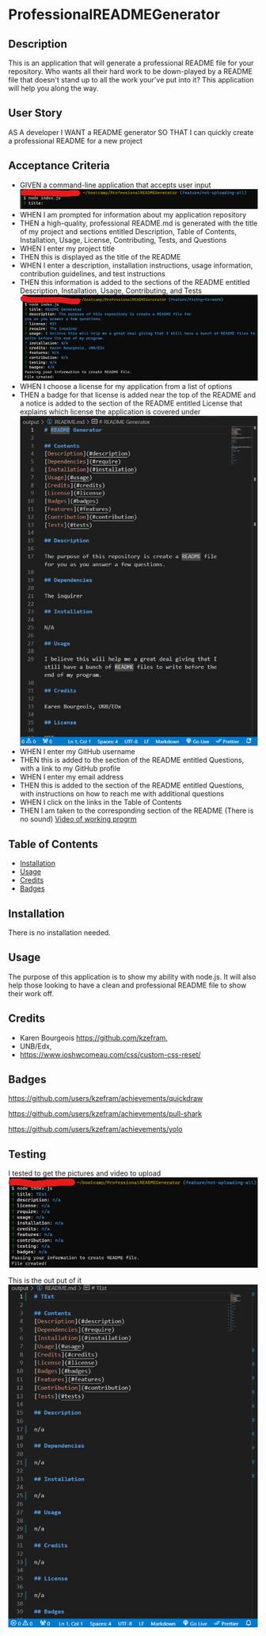 # ProfessionalREADMEGenerator

## Description

This is an application that will generate a professional README file for your repository. Who wants all their hard work to be down-played by a README file that doesn't stand up to all the work your've put into it? This application will help you along the way.

## User Story

AS A developer
I WANT a README generator
SO THAT I can quickly create a professional README for a new project

## Acceptance Criteria

- GIVEN a command-line application that accepts user input
![Picture of the starting point at the command line](commandlinestart.png)
- WHEN I am prompted for information about my application repository
- THEN a high-quality, professional README.md is generated with the title of my project and sections entitled Description, Table of Contents, Installation, Usage, License, Contributing, Tests, and Questions
- WHEN I enter my project title
- THEN this is displayed as the title of the README
- WHEN I enter a description, installation instructions, usage information, contribution guidelines, and test instructions
- THEN this information is added to the sections of the README entitled Description, Installation, Usage, Contributing, and Tests
![Picture of command line output](CammandLineQuestions.png)
- WHEN I choose a license for my application from a list of options
- THEN a badge for that license is added near the top of the README and a notice is added to the section of the README entitled License that explains which license the application is covered under
![Picture of Finished README file](finishedREADME.png)
- WHEN I enter my GitHub username
- THEN this is added to the section of the README entitled Questions, with a link to my GitHub profile
- WHEN I enter my email address
- THEN this is added to the section of the README entitled Questions, with instructions on how to reach me with additional questions
- WHEN I click on the links in the Table of Contents
- THEN I am taken to the corresponding section of the README (There is no sound)
[Video of working progrm](https://youtu.be/GR0KK61eaPY) 

## Table of Contents

- [Installation](#installation)
- [Usage](#usage)
- [Credits](#credits)
- [Badges](#badges)

## Installation

There is no installation needed.

## Usage

The purpose of this application is to show my ability with node.js. It will also help those looking to have a clean and professional README file to show their work off.

## Credits

- Karen Bourgeois https://github.com/kzefram,
- UNB/Edx,
- https://www.joshwcomeau.com/css/custom-css-reset/

## Badges

https://github.com/users/kzefram/achievements/quickdraw

https://github.com/users/kzefram/achievements/pull-shark

https://github.com/users/kzefram/achievements/yolo

## Testing

I tested to get the pictures and video to upload
![Cammand line test Picture](testCommandline.png)

This is the out put of it
![README picture of test](testREADME.png)